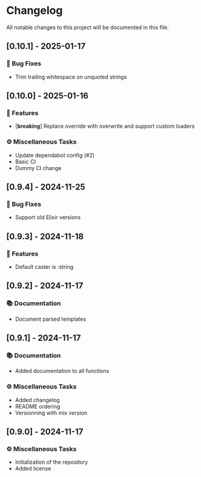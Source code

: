# Changelog

All notable changes to this project will be documented in this file.

## [0.10.1] - 2025-01-17

### 🐛 Bug Fixes

- Trim trailing whitespace on unquoted strings

## [0.10.0] - 2025-01-16

### 🚀 Features

- [**breaking**] Replace override with overwrite and support custom loaders

### ⚙️ Miscellaneous Tasks

- Update dependabot config (#2)
- Basic CI
- Dummy CI change

## [0.9.4] - 2024-11-25

### 🐛 Bug Fixes

- Support old Elixir versions

## [0.9.3] - 2024-11-18

### 🚀 Features

- Default caster is :string

## [0.9.2] - 2024-11-17

### 📚 Documentation

- Document parsed templates

## [0.9.1] - 2024-11-17

### 📚 Documentation

- Added documentation to all functions

### ⚙️ Miscellaneous Tasks

- Added changelog
- README ordering
- Versionning with mix version

## [0.9.0] - 2024-11-17

### ⚙️ Miscellaneous Tasks

- Initialization of the repository
- Added license

<!-- generated by git-cliff -->
